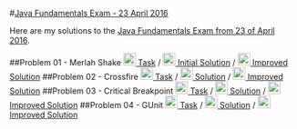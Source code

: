 #[Java Fundamentals Exam - 23 April 2016](https://judge.softuni.bg/Contests/183/Java-Fundamentals-Exam-23-April-2016)

Here are my solutions to the [Java Fundamentals Exam from 23 of April 2016](https://judge.softuni.bg/Contests/183/Java-Fundamentals-Exam-23-April-2016).

##Problem 01 - Merlah Shake
[<img src="https://github.com/pokemon4e/Resources/blob/master/Icons/Final/notebook_icon.png" height="22"> Task](https://judge.softuni.bg/Contests/Practice/DownloadResource/1219) / [<img src="https://github.com/pokemon4e/Resources/blob/master/Icons/Final/code_icon.png" height="22"> Initial Solution](InitialSolution/src/com/company/Problem01.java) / [<img src="https://github.com/pokemon4e/Resources/blob/master/Icons/Final/code_icon.png" height="22"> Improved Solution](ImprovedSolution/src/com/company/Problem01_MelrahShake.java)
##Problem 02 - Crossfire
[<img src="https://github.com/pokemon4e/Resources/blob/master/Icons/Final/notebook_icon.png" height="22"> Task](https://judge.softuni.bg/Contests/Practice/DownloadResource/1220) / [<img src="https://github.com/pokemon4e/Resources/blob/master/Icons/Final/code_icon.png" height="22"> Solution](InitialSolution/src/com/company/Problem02.java) / [<img src="https://github.com/pokemon4e/Resources/blob/master/Icons/Final/code_icon.png" height="22"> Improved Solution](ImprovedSolution/src/com/company/Problem02_Crossfire.java)
##Problem 03 - Critical Breakpoint
[<img src="https://github.com/pokemon4e/Resources/blob/master/Icons/Final/notebook_icon.png" height="22"> Task](https://judge.softuni.bg/Contests/Practice/DownloadResource/1221) / [<img src="https://github.com/pokemon4e/Resources/blob/master/Icons/Final/code_icon.png" height="22"> Solution](InitialSolution/src/com/company/Problem01.java) / [<img src="https://github.com/pokemon4e/Resources/blob/master/Icons/Final/code_icon.png" height="22"> Improved Solution](ImprovedSolution/src/com/company/Problem03_CriticalBreakpoint.java)
##Problem 04 - GUnit
[<img src="https://github.com/pokemon4e/Resources/blob/master/Icons/Final/notebook_icon.png" height="22"> Task](https://judge.softuni.bg/Contests/Practice/DownloadResource/1222) / [<img src="https://github.com/pokemon4e/Resources/blob/master/Icons/Final/code_icon.png" height="22"> Solution](InitialSolution/src/com/company/Problem01.java) / [<img src="https://github.com/pokemon4e/Resources/blob/master/Icons/Final/code_icon.png" height="22"> Improved Solution](ImprovedSolution/src/com/company/Problem04_GUnit.java)
